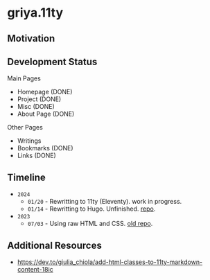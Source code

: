 # griya.11ty

## Motivation

## Development Status

Main Pages

- Homepage (DONE)
- Project (DONE)
- Misc (DONE)
- About Page (DONE)

Other Pages

- Writings
- Bookmarks (DONE)
- Links (DONE)

## Timeline

- `2024`
  - `01/20` - Rewritting to 11ty (Eleventy). work in progress.
  - `01/14` - Rewritting to Hugo. Unfinished. [repo](https://github.com/Indra2108/griya.hugo).
- `2023`
  - `07/03` - Using raw HTML and CSS. [old repo](https://github.com/Indra2108/Griya).

## Additional Resources

- https://dev.to/giulia_chiola/add-html-classes-to-11ty-markdown-content-18ic
